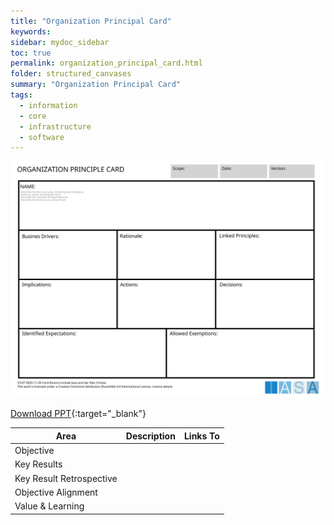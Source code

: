 ```yaml
---
title: "Organization Principal Card"
keywords: 
sidebar: mydoc_sidebar
toc: true
permalink: organization_principal_card.html
folder: structured_canvases
summary: "Organization Principal Card"
tags: 
  - information
  - core
  - infrastructure
  - software
---
```


![image001](media/organization_principal_card.svg)

[Download PPT](media/ppt/organization_principal_card.pptx){:target="_blank"}

| Area                     | Description | Links To |
| ------------------------ | ----------- | -------- |
| Objective                |             |          |
| Key Results              |             |          |
| Key Result Retrospective |             |          |
| Objective Alignment      |             |          |
| Value & Learning         |             |          |

